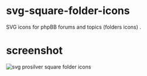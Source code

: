 # svg-square-folder-icons
SVG icons for phpBB forums and topics (folders icons) .

# screenshot
![svg prosilver square folder icons](https://github.com/Mazeltof/svg-square-folder-icons/assets/16059355/96c3d7ff-db25-4b25-a8a0-f51726106cce)
